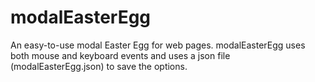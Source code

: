 # modalEasterEgg
An easy-to-use modal Easter Egg for web pages. modalEasterEgg uses both mouse and keyboard events and uses a json file (modalEasterEgg.json) to save the options.
